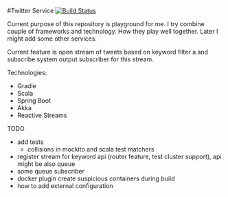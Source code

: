 #Twitter Service [![Build Status](https://drone.io/github.com/chali/twitter-service/status.png)](https://drone.io/github.com/chali/twitter-service/latest)

Current purpose of this repository is playground for me. I try combine couple of frameworks and technology. How they play well together. Later I might add some other services.

Current feature is open stream of tweets based on keyword filter a and subscribe system output subscriber for this stream.

Technologies:
* Gradle
* Scala
* Spring Boot
* Akka
* Reactive Streams


TODO
* add tests
    * collisions in mockito and scala test matchers
* register stream for keyword api (router feature, test cluster support), api might be also queue
* some queue subscriber
* docker plugin create suspicious containers during build
* how to add external configuration
